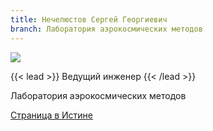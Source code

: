 ```yaml
---
title: Нечелюстов Сергей Георгиевич
branch: Лаборатория аэрокосмических методов
---
```

![](img/nsg.jpg)

{{< lead >}} Ведущий инженер {{< /lead >}}

Лаборатория аэрокосмических методов

[Страница в Истине](https://istina.msu.ru/workers/7581003)
